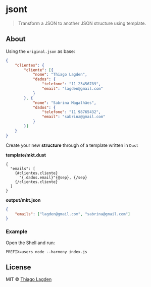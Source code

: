 # jsont

> Transform a JSON to another JSON structure using template.

## About

Using the `original.json` as base:

```json
{
    "clientes": {
        "cliente": [{
            "nome": "Thiago Lagden",
            "dados": {
                "telefone": "11 23456789",
                "email": "lagden@gmail.com"
            }
        }, {
            "nome": "Sabrina Magalhães",
            "dados": {
                "telefone": "11 98765432",
                "email": "sabrina@gmail.com"
            }
        }]
    }
}
```

Create your new **structure** through of a template written in `Dust`

**template/mkt.dust**

```dust
{
  "emails": [
    {#clientes.cliente}
      "{.dados.email}"{@sep}, {/sep}
    {/clientes.cliente}
  ]
}
```

**output/mkt.json**

```json
{
    "emails": ["lagden@gmail.com", "sabrina@gmail.com"]
}
```

### Example

Open the Shell and run:

```
PREFIX=users node --harmony index.js
```

## License

MIT © [Thiago Lagden](http://lagden.in)

